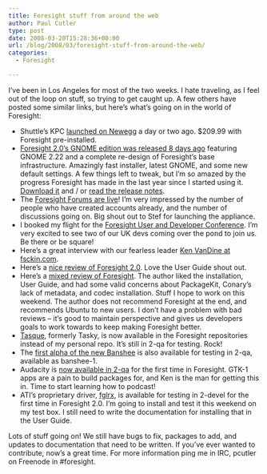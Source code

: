 ```yaml
---
title: Foresight stuff from around the web
author: Paul Cutler
type: post
date: 2008-03-20T15:28:36+00:00
url: /blog/2008/03/foresight-stuff-from-around-the-web/
categories:
  - Foresight

---
```

I&#8217;ve been in Los Angeles for most of the two weeks. I hate traveling, as I feel out of the loop on stuff, so trying to get caught up. A few others have posted some similar links, but here&#8217;s what&#8217;s going on in the world of Foresight:

  * Shuttle&#8217;s KPC [launched on Newegg][1] a day or two ago. $209.99 with Foresight pre-installed.
  * [Foresight 2.0&#8217;s GNOME edition was released 8 days ago][2] featuring GNOME 2.22 and a complete re-design of Foresight&#8217;s base infrastructure. Amazingly fast installer, latest GNOME, and some new default settings. A few things left to tweak, but I&#8217;m so amazed by the progress Foresight has made in the last year since I started using it. [Download it][2] and / or [read the release notes][3].
  * The [Foresight Forums are live][4]! I&#8217;m very impressed by the number of people who have created accounts already, and the number of discussions going on. Big shout out to Stef for launching the appliance.
  * I booked my flight for the [Foresight User and Developer Conference][5]. I&#8217;m very excited to see two of our UK devs coming over the pond to join us. Be there or be square!
  * Here&#8217;s a great interview with our fearless leader [Ken VanDine at fsckin.com][6].
  * Here&#8217;s a [nice review of Foresight 2.0][7]. Love the User Guide shout out.
  * Here&#8217;s a [mixed review of Foresight][8]. The author liked the installation, User Guide, and had some valid concerns about PackageKit, Conary&#8217;s lack of metadata, and codec installation. Stuff I hope to work on this weekend. The author does not recommend Foresight at the end, and recommends Ubuntu to new users. I don&#8217;t have a problem with bad reviews &#8211; it&#8217;s good to maintain perspective and gives us developers goals to work towards to keep making Foresight better.
  * [Tasque][9], formerly Tasky, is now available in the Foresight repositories instead of my personal repo. It&#8217;s still in 2-qa for testing. Rock!
  * The [first alpha of the new Banshee][10] is also available for testing in 2-qa, available as banshee-1.
  * Audacity is [now available in 2-qa][11] for the first time in Foresight. GTK-1 apps are a pain to build packages for, and Ken is the man for getting this in. Time to start learning how to podcast!
  * ATI&#8217;s proprietary driver, [fglrx][12], is available for testing in 2-devel for the first time in Foresight 2.0. I&#8217;m going to install and test it this weekend on my test box. I still need to write the documentation for installing that in the User Guide.

Lots of stuff going on! We still have bugs to fix, packages to add, and updates to documentation that need to be written. If you&#8217;ve ever wanted to contribute, now&#8217;s a great time. For more information ping me in IRC, pcutler on Freenode in #foresight.

 [1]: http://www.newegg.com/Product/Product.aspx?Item=N82E16856101065
 [2]: http://foresightlinux.org/gnome.html
 [3]: http://foresightlinux.org/releases/2-0.html
 [4]: http://forum.foresightlinux.org/index.php
 [5]: https://wiki.foresightlinux.org/display/marketing/Foresight+User+and+Developer+Conference
 [6]: http://www.fsckin.com/2008/03/19/interview-with-ken-vandine-of-foresight-linux/
 [7]: http://mklinuxos.blogspot.com/2008/03/news-foresight-linux-20-released.html
 [8]: http://www.distro-review.com/review-foresight-2
 [9]: http://live.gnome.org/Tasque
 [10]: http://abock.org/2008/03/13/banshee-10-alpha-1/
 [11]: http://www.rpath.com/rbuilder/repos/foresight/troveInfo?t=audacity
 [12]: http://www.rpath.com/rbuilder/repos/foresight/troveInfo?t=ati-fglrx